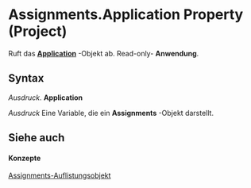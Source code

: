 
# Assignments.Application Property (Project)

Ruft das  **[Application](8eb91712-7784-a102-38c0-19bb056c27e9.md)** -Objekt ab. Read-only- **Anwendung**.


## Syntax

 _Ausdruck_. **Application**

 _Ausdruck_ Eine Variable, die ein **Assignments** -Objekt darstellt.


## Siehe auch


#### Konzepte


[Assignments-Auflistungsobjekt](83661095-030c-0488-5763-320b6de6f381.md)
